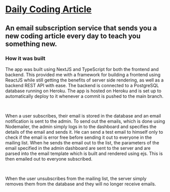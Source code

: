 # [Daily Coding Article](https://daily-coding-article.herokuapp.com/)

## An email subscription service that sends you a new coding article every day to teach you something new.

### How it was built

The app was built using NextJS and TypeScript for both the frontend and backend. This provided me with a framework for building a frontend using ReactJS while still getting the benefits of server side rendering, as well as a backend REST API with ease. The backend is connected to a PostgreSQL database running on Heroku. The app is hosted on Heroku and is set up to automatically deploy to it whenever a commit is pushed to the main branch.

<br />

When a user subscribes, their email is stored in the database and an email notification is sent to the admin. To send out the emails, which is done using Nodemailer, the admin simply logs in to the dashboard and specifies the details of the email and sends it. He can send a test email to himself only to check if the email is error free before sending it out to everyone in the mailing list. When he sends the email out to the list, the parameters of the email specified in the admin dashboard are sent to the server and are parsed into the email template which is built and rendered using ejs. This is then emailed out to everyone subscribed.

<br />

When the user unsubscribes from the mailing list, the server simply removes them from the database and they will no longer receive emails.
